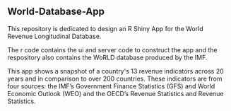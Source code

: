 ## World-Database-App

This repository is dedicated to design an R Shiny App for the World Revenue Longitudinal Database.

The r code contains the ui and server code to construct the app and the respository also contains the WoRLD database produced by the IMF.  


This app shows a snapshot of a country's 13 revenue indicators across 20 years and in comparison to over 200 countries. These indicators are from four sources: the IMF’s Government Finance Statistics (GFS) and World Economic Outlook (WEO) and the OECD’s Revenue Statistics and Revenue Statistics. 


<the app is yet to be deployed>
